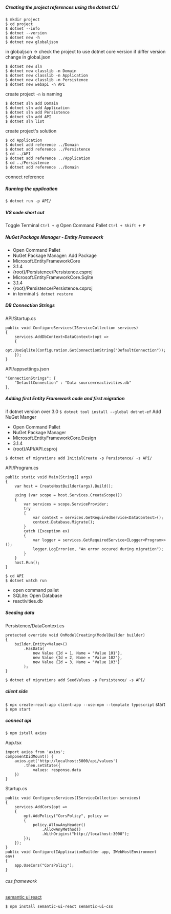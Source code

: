 ##### Creating the project references using the dotnet CLI

```
$ mkdir project
$ cd project
$ dotnet --info
$ dotnet --version
$ dotnet new -h
$ dotnet new globaljson
```
in globaljson -> check the project to use dotnet core version
if differ version
change in global.json

```
$ dotnet new sln
$ dotnet new classlib -n Domain
$ dotnet new classlib -n Application
$ dotnet new classlib -n Persistence
$ dotnet new webapi -n API
```
create project
`-n` is naming

```
$ dotnet sln add Domain
$ dotnet sln add Application
$ dotnet sln add Persistence
$ dotnet sln add API
$ dotnet sln list
```
create project's solution

```
$ cd Application
$ dotnet add reference ../Domain
$ dotnet add reference ../Persistence
$ cd ../API
$ dotnet add reference ../Application
$ cd ../Persistence
$ dotnet add reference ../Domain
```
connect reference

##### Running the application
```
$ dotnet run -p API/
```

##### VS code short cut
Toggle Terminal `Ctrl + @`
Open Command Pallet `Ctrl + Shift + P`

##### NuGet Package Manager - Entity Framework
- Open Command Pallet
- NuGet Package Manager: Add Package
- Microsoft.EntityFrameworkCore
- 3.1.4
- {root}/Persistence/Persistence.csproj
- Microsoft.EntityFrameworkCore.Sqlite
- 3.1.4
- {root}/Persistence/Persistence.csproj
- in terminal `$ dotnet restore`

##### DB Connection Strings
API/Startup.cs
```
public void ConfigureServices(IServiceCollection services)
{
    services.AddDbContext<DataContext>(opt =>
    {
        opt.UseSqlite(Configuration.GetConnectionString("DefaultConnection"));
    });
}
```
API/appsettings.json
```
"ConnectionStrings": {
    "DefaultConnection" : "Data source=reactivities.db"
},
```

##### Adding first Entity Framework code and first migration
if dotnet version over 3.0
`$ dotnet tool install --global dotnet-ef`
Add NuGet Manger
- Open Command Pallet
- NuGet Package Manager
- Microsoft.EntityFrameworkCore.Design
- 3.1.4
- {root}/API/API.csproj

`$ dotnet ef migrations add InitialCreate -p Persistence/ -s API/`

API/Program.cs
```
public static void Main(String[] args)
{
    var host = CreateHostBuilder(args).Build();

    using (var scope = host.Services.CreateScope())
    {
        var services = scope.ServiceProvider;
        try
        {
            var context = services.GetRequiredService<DataContext>();
            context.Database.Migrate();
        }
        catch (Exception ex)
        {
            var logger = services.GetRequiredService<ILogger<Program>>();
            logger.LogError(ex, "An error occured during migration");
        }
    }
    host.Run();
}
```
```
$ cd API
$ dotnet watch run
```
- open command pallet
- SQLite: Open Database
- reactivities.db

##### Seeding data
Persistence/DataContext.cs
```
protected override void OnModelCreating(ModelBuilder builder)
{
    builder.Entity<Value>()
        .HasData(
            new Value {Id = 1, Name = "Value 101"},
            new Value {Id = 2, Name = "Value 102"},
            new Value {Id = 3, Name = "Value 103"}
        );
}
```
`$ dotnet ef migrations add SeedValues -p Persistence/ -s API/`

##### client side
`$ npx create-react-app client-app --use-npm --template typescript`
start
`$ npm start`

##### connect api
`$ npm istall axios`

App.tsx
```
import axios from 'axios';
componentDidMount() {
    axios.get('http://localhost:5000/api/values')
        .then.setState({
            values: response.data
    })
}
```
Startup.cs
```
public void ConfiguresServices(IServiceCollection services)
{
    services.AddCors(opt =>
    {
        opt.AddPolicy("CorsPolicy", policy =>
        {
            policy.AllowAnyHeader()
                .AllowAnyMethod()
                .WithOrigins("http://localhost:3000");
        });
    });
}
public void Configure(IApplicationBuilder app, IWebHostEnvironment env)
{
    app.UseCors("CorsPolicy");
}
```

###### css framework
[semantic ui react](https://react.semantic-ui.com/)

`$ npm install semantic-ui-react semantic-ui-css`


